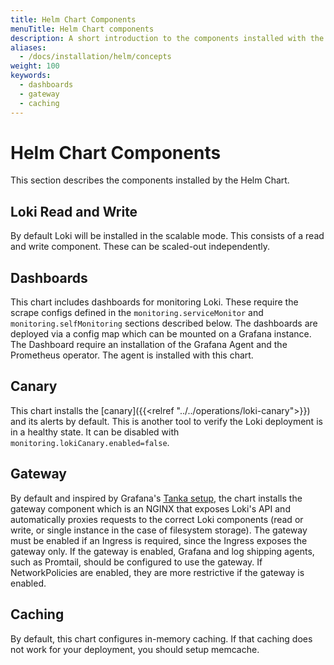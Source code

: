 ```yaml
---
title: Helm Chart Components
menuTitle: Helm Chart components
description: A short introduction to the components installed with the Loki Helm Chart.
aliases:
  - /docs/installation/helm/concepts
weight: 100
keywords:
  - dashboards
  - gateway
  - caching
---
```


# Helm Chart Components

This section describes the components installed by the Helm Chart.

## Loki Read and Write

By default Loki will be installed in the scalable mode. This consists of a read and write component. These can be scaled-out independently.

## Dashboards

This chart includes dashboards for monitoring Loki. These require the scrape configs defined in the `monitoring.serviceMonitor` and `monitoring.selfMonitoring` sections described below. The dashboards are deployed via a config map which can be mounted on a Grafana instance. The Dashboard require an installation of the Grafana Agent and the Prometheus operator. The agent is installed with this chart.

## Canary

This chart installs the [canary]({{<relref "../../operations/loki-canary">}}) and its alerts by default. This is another tool to verify the Loki deployment is in a healthy state. It can be disabled with `monitoring.lokiCanary.enabled=false`.

## Gateway

By default and inspired by Grafana's [Tanka setup](https://github.com/grafana/loki/tree/main/production/ksonnet/loki), the chart
installs the gateway component which is an NGINX that exposes Loki's API and automatically proxies requests to the correct
Loki components (read or write, or single instance in the case of filesystem storage).
The gateway must be enabled if an Ingress is required, since the Ingress exposes the gateway only.
If the gateway is enabled, Grafana and log shipping agents, such as Promtail, should be configured to use the gateway.
If NetworkPolicies are enabled, they are more restrictive if the gateway is enabled.

## Caching

By default, this chart configures in-memory caching. If that caching does not work for your deployment, you should setup memcache.
